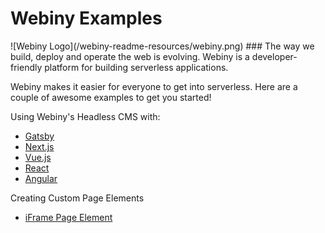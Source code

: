 # Webiny Examples

<div style="align:center">
![Webiny Logo](/webiny-readme-resources/webiny.png)
### The way we build, deploy and operate the web is evolving. Webiny is a developer-friendly platform for building serverless applications.
</div>

Webiny makes it easier for everyone to get into serverless. Here are a couple of awesome examples to get you started!

Using Webiny's Headless CMS with:
- [Gatsby](https://github.com/webiny/webiny-examples/blob/master/headlesscms-gatsby)
- [Next.js](https://github.com/webiny/webiny-examples/blob/master/headlesscms-nextjs)
- [Vue.js](https://github.com/webiny/webiny-examples/blob/master/headlesscms-vuejs)
- [React](https://github.com/webiny/webiny-examples/blob/master/headlesscms-react)
- [Angular](https://github.com/webiny/webiny-examples/blob/master/headlesscms-angular)

Creating Custom Page Elements
- [iFrame Page Element](https://github.com/webiny/webiny-examples/blob/master/iframe-page-element)